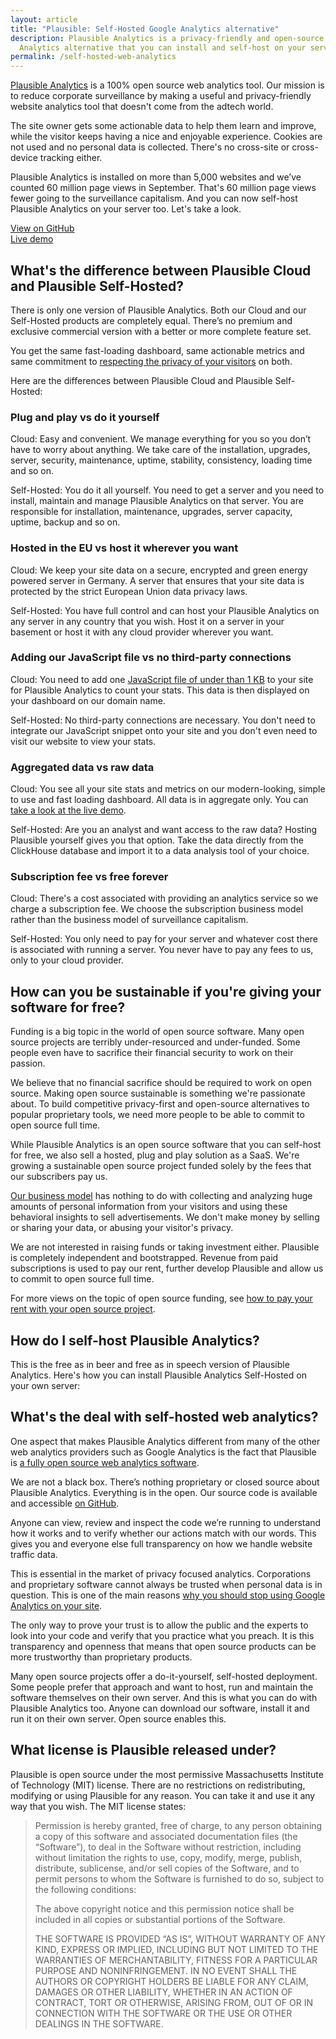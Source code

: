 ```yaml
---
layout: article
title: "Plausible: Self-Hosted Google Analytics alternative"
description: Plausible Analytics is a privacy-friendly and open-source Google
  Analytics alternative that you can install and self-host on your server.
permalink: /self-hosted-web-analytics
---
```

[Plausible Analytics](https://plausible.io/) is a 100% open source web analytics tool. Our mission is to reduce corporate surveillance by making a useful and privacy-friendly website analytics tool that doesn't come from the adtech world.

The site owner gets some actionable data to help them learn and improve, while the visitor keeps having a nice and enjoyable experience. Cookies are not used and no personal data is collected. There's no cross-site or cross-device tracking either.

Plausible Analytics is installed on more than 5,000 websites and we’ve counted 60 million page views in September. That's 60 million page views fewer going to the surveillance capitalism. And you can now self-host Plausible Analytics on your server too. Let's take a look.

<div class="mt-5 max-w-md mx-auto sm:flex sm:justify-center md:mt-8"> <div class="rounded-md shadow"> <a href="https://github.com/plausible/analytics/" class="w-full flex items-center justify-center px-8 py-3 border border-transparent text-base leading-6 font-medium rounded-md text-white bg-indigo-600 hover:bg-indigo-500 focus:outline-none focus:shadow-outline-indigo transition duration-150 ease-in-out md:py-4 md:text-lg md:px-10"> View on GitHub </a> </div> <div class="mt-3 rounded-md shadow sm:mt-0 sm:ml-3"> <a href="https://plausible.io/plausible.io" class="w-full flex items-center justify-center px-8 py-3 border border-transparent text-base leading-6 font-medium rounded-md text-indigo-600 bg-white hover:text-indigo-500 focus:outline-none focus:shadow-outline-blue transition duration-150 ease-in-out md:py-4 md:text-lg md:px-10"> Live demo </a> </div> </div> </div> </div> </div> </div>

## What's the difference between Plausible Cloud and Plausible Self-Hosted?

There is only one version of Plausible Analytics. Both our Cloud and our Self-Hosted products are completely equal. There’s no premium and exclusive commercial version with a better or more complete feature set.

You get the same fast-loading dashboard, same actionable metrics and same commitment to [respecting the privacy of your visitors](https://plausible.io/privacy-focused-web-analytics) on both.

Here are the differences between Plausible Cloud and Plausible Self-Hosted:

### Plug and play vs do it yourself

Cloud: Easy and convenient. We manage everything for you so you don’t have to worry about anything. We take care of the installation, upgrades, server, security, maintenance, uptime, stability, consistency, loading time and so on.

Self-Hosted: You do it all yourself. You need to get a server and you need to install, maintain and manage Plausible Analytics on that server. You are  responsible for installation, maintenance, upgrades, server capacity, uptime, backup and so on.

### Hosted in the EU vs host it wherever you want

Cloud: We keep your site data on a secure, encrypted and green energy powered server in Germany. A server that ensures that your site data is protected by the strict European Union data privacy laws.

Self-Hosted: You have full control and can host your Plausible Analytics on any server in any country that you wish. Host it on a server in your basement or host it with any cloud provider wherever you want.

### Adding our JavaScript file vs no third-party connections

Cloud: You need to add one [JavaScript file of under than 1 KB](https://plausible.io/lightweight-web-analytics) to your site for Plausible Analytics to count your stats. This data is then displayed on your dashboard on our domain name.

Self-Hosted: No third-party connections are necessary. You don't need to integrate our JavaScript snippet onto your site and you don't even need to visit our website to view your stats.

### Aggregated data vs raw data

Cloud: You see all your site stats and metrics on our modern-looking, simple to use and fast loading dashboard. All data is in aggregate only. You can [take a look at the live demo](https://plausible.io/plausible.io).

Self-Hosted: Are you an analyst and want access to the raw data? Hosting Plausible yourself gives you that option. Take the data directly from the ClickHouse database and import it to a data analysis tool of your choice.

### Subscription fee vs free forever

Cloud: There's a cost associated with providing an analytics service so we charge a subscription fee. We choose the subscription business model rather than the business model of surveillance capitalism.

Self-Hosted: You only need to pay for your server and whatever cost there is associated with running a server. You never have to pay any fees to us, only to your cloud provider.

## How can you be sustainable if you're giving your software for free?

Funding is a big topic in the world of open source software. Many open source projects are terribly under-resourced and under-funded. Some people even have to sacrifice their financial security to work on their passion.

We believe that no financial sacrifice should be required to work on open source. Making open source sustainable is something we're passionate about. To build competitive privacy-first and open-source alternatives to popular proprietary tools, we need more people to be able to commit to open source full time.

While Plausible Analytics is an open source software that you can self-host for free, we also sell a hosted, plug and play solution as a SaaS. We're growing a sustainable open source project funded solely by the fees that our subscribers pay us.

[Our business model](https://plausible.io/about) has nothing to do with collecting and analyzing huge amounts of personal information from your visitors and using these behavioral insights to sell advertisements. We don't make money by selling or sharing your data, or abusing your visitor's privacy.

We are not interested in raising funds or taking investment either. Plausible is completely independent and bootstrapped. Revenue from paid subscriptions is used to pay our rent, further develop Plausible and allow us to commit to open source full time.

For more views on the topic of open source funding, see [how to pay your rent with your open source project](https://plausible.io/blog/open-source-funding).

## How do I self-host Plausible Analytics?

This is the free as in beer and free as in speech version of Plausible Analytics. Here's how you can install Plausible Analytics Self-Hosted on your own server:

## What's the deal with self-hosted web analytics?

One aspect that makes Plausible Analytics different from many of the other web analytics providers such as Google Analytics is the fact that Plausible is [a fully open source web analytics software](https://plausible.io/open-source-website-analytics). 

We are not a black box. There’s nothing proprietary or closed source about Plausible Analytics. Everything is in the open. Our source code is available and accessible [on GitHub](https://github.com/plausible/analytics).

Anyone can view, review and inspect the code we’re running to understand how it works and to verify whether our actions match with our words. This gives you and everyone else full transparency on how we handle website traffic data. 

This is essential in the market of privacy focused analytics. Corporations and proprietary software cannot always be trusted when personal data is in question. This is one of the main reasons [why you should stop using Google Analytics on your site](https://plausible.io/blog/remove-google-analytics).

The only way to prove your trust is to allow the public and the experts to look into your code and verify that you practice what you preach. It is this transparency and openness that means that open source products can be more trustworthy than proprietary products.

Many open source projects offer a do-it-yourself, self-hosted deployment. Some people prefer that approach and want to host, run and maintain the software themselves on their own server. And this is what you can do with Plausible Analytics too. Anyone can download our software, install it and run it on their own server. Open source enables this.

## What license is Plausible released under?

Plausible is open source under the most permissive Massachusetts Institute of Technology (MIT) license. There are no restrictions on redistributing, modifying or using Plausible for any reason. You can take it and use it any way that you wish. The MIT license states:

> Permission is hereby granted, free of charge, to any person obtaining a copy of this software and associated documentation files (the “Software”), to deal in the Software without restriction, including without limitation the rights to use, copy, modify, merge, publish, distribute, sublicense, and/or sell copies of the Software, and to permit persons to whom the Software is furnished to do so, subject to the following conditions:
>
> The above copyright notice and this permission notice shall be included in all copies or substantial portions of the Software.
>
> THE SOFTWARE IS PROVIDED “AS IS”, WITHOUT WARRANTY OF ANY KIND, EXPRESS OR IMPLIED, INCLUDING BUT NOT LIMITED TO THE WARRANTIES OF MERCHANTABILITY, FITNESS FOR A PARTICULAR PURPOSE AND NONINFRINGEMENT. IN NO EVENT SHALL THE AUTHORS OR COPYRIGHT HOLDERS BE LIABLE FOR ANY CLAIM, DAMAGES OR OTHER LIABILITY, WHETHER IN AN ACTION OF CONTRACT, TORT OR OTHERWISE, ARISING FROM, OUT OF OR IN CONNECTION WITH THE SOFTWARE OR THE USE OR OTHER DEALINGS IN THE SOFTWARE.